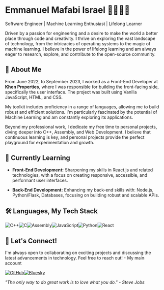 # Emmanuel Mafabi Israel 🧑🏾‍💻💫

Software Engineer | Machine Learning Enthusiast | Lifelong Learner

Driven by a passion for engineering and a desire to make the world a better place through code and creativity. I thrive on exploring the vast landscape of technology, from the intricacies of operating systems to the magic of machine learning.  I believe in the power of lifelong learning and am always eager to research, explore, and contribute to the open-source community.



## 🚀 About Me

From June 2022, to September 2023, I worked as a Front-End Developer at **Khen Properties**, where I was responsible for building the front-facing side, specifically the user interface. The project was built using Vanilla JavaScript, HTML, and CSS.

My toolkit includes proficiency in a range of languages, allowing me to build robust and efficient solutions. I'm particularly fascinated by the potential of Machine Learning and am constantly exploring its applications.

Beyond my professional work, I dedicate my free time to personal projects, diving deeper into C++, Assembly, and Web Development.  I believe that continuous learning is key, and personal projects provide the perfect playground for experimentation and growth.



## 🌱 Currently Learning

* **Front-End Development:** Sharpening my skills in React.js and related technologies, with a focus on creating responsive, accessible, and performant user interfaces.

* **Back-End Development:** Enhancing my back-end skills with: Node.js, Python/Flask, Databases, focusing on building robust and scalable APIs.

  

## 🛠️ Languages, My Tech Stack
![C++](https://img.shields.io/badge/C%2B%2B-00599C?style=for-the-badge&logo=c%2B%2B&logoColor=white)![C](https://img.shields.io/badge/C-A8B9CC?style=for-the-badge&logo=c&logoColor=black)![Assembly](https://img.shields.io/badge/Assembly-000000?style=for-the-badge&logo=assemblyscript&logoColor=white)![JavaScript](https://img.shields.io/badge/JavaScript-F7DF1E?style=for-the-badge&logo=javascript&logoColor=black)![Python](https://img.shields.io/badge/Python-3776AB?style=for-the-badge&logo=python&logoColor=white)![React](https://img.shields.io/badge/React-20232A?style=for-the-badge&logo=react&logoColor=61DAFB)




## 🤝 Let's Connect!
I'm always open to collaborating on exciting projects and discussing the latest advancements in technology. Feel free to reach out! - My main account

[![GitHub](https://img.shields.io/badge/GitHub-181717?style=for-the-badge&logo=github&logoColor=white)](https://github.com/Israel-Mafabi-Emmanuel)[![Bluesky](https://img.shields.io/badge/Bluesky-000000?style=for-the-badge&logo=bluesky&logoColor=white)](https://bsky.app/profile/emmanuel-mafabi.bsky.social)



*"The only way to do great work is to love what you do." - Steve Jobs*